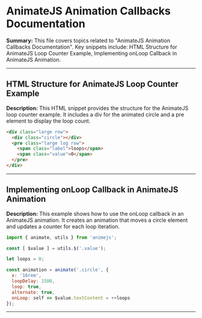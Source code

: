 # AnimateJS Animation Callbacks Documentation

**Summary:** This file covers topics related to "AnimateJS Animation Callbacks Documentation". Key snippets include: HTML Structure for AnimateJS Loop Counter Example, Implementing onLoop Callback in AnimateJS Animation.

---

## HTML Structure for AnimateJS Loop Counter Example

**Description:** This HTML snippet provides the structure for the AnimateJS loop counter example. It includes a div for the animated circle and a pre element to display the loop count.

```html
<div class="large row">
  <div class="circle"></div>
  <pre class="large log row">
    <span class="label">loops</span>
    <span class="value">0</span>
  </pre>
</div>
```

---

## Implementing onLoop Callback in AnimateJS Animation

**Description:** This example shows how to use the onLoop callback in an AnimateJS animation. It creates an animation that moves a circle element and updates a counter for each loop iteration.

```javascript
import { animate, utils } from 'animejs';

const [ $value ] = utils.$('.value');

let loops = 0;

const animation = animate('.circle', {
  x: '16rem',
  loopDelay: 1500,
  loop: true,
  alternate: true,
  onLoop: self => $value.textContent = ++loops
});
```

---